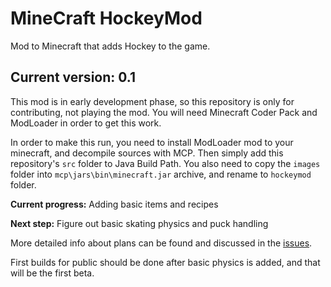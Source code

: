 MineCraft HockeyMod
===================

Mod to Minecraft that adds Hockey to the game.

Current version: 0.1
--

This mod is in early development phase, so this repository is only for contributing, not playing the mod.
You will need Minecraft Coder Pack and ModLoader in order to get this work.

In order to make this run, you need to install ModLoader mod to your minecraft, and decompile sources with MCP.
Then simply add this repository's `src` folder to Java Build Path.
You also need to copy the `images` folder into `mcp\jars\bin\minecraft.jar` archive, and rename to `hockeymod` folder.

**Current progress:** Adding basic items and recipes

**Next step:** Figure out basic skating physics and puck handling

More detailed info about plans can be found and discussed in the [issues](https://github.com/teo-sk/mc-hockeymod/issues).

First builds for public should be done after basic physics is added, and that will be the first beta.
